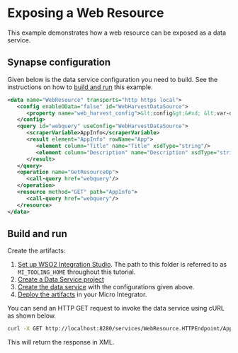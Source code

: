 # Exposing a Web Resource

This example demonstrates how a web resource can be exposed as a data service.

## Synapse configuration
Given below is the data service configuration you need to build. See the instructions on how to [build and run](#build-and-run) this example.

```xml
<data name="WebResource" transports="http https local">
   <config enableOData="false" id="WebHarvestDataSource">
      <property name="web_harvest_config">&lt;config&gt;&#xd; &lt;var-def name='AppInfo'&gt;&#xd;  &lt;xslt&gt;&#xd;   &lt;xml&gt;&#xd;    &lt;html-to-xml&gt;&#xd;     &lt;http method='get' url='https://play.google.com/store/apps'/&gt;&#xd;    &lt;/html-to-xml&gt;&#xd;   &lt;/xml&gt;&#xd;   &lt;stylesheet&gt;&#xd;   &lt;![CDATA[ &lt;xsl:stylesheet version="1.0" xmlns:xsl="http://www.w3.org/1999/XSL/Transform"&gt;&#xd;        &lt;xsl:output method="xml" omit-xml-declaration="yes" indent="yes"/&gt;&#xd;        &lt;xsl:template match="/"&gt;&#xd;                 &lt;AppInfo&gt;&#xd;                    &lt;xsl:for-each select="//*[@class='details']"&gt;&#xd;                    &lt;App&gt;&#xd;                     &lt;Title&gt;&lt;xsl:value-of select="a[@class='title']"/&gt;&lt;/Title&gt;&#xd;                     &lt;Description&gt;&lt;xsl:value-of select="div[@class='description']"/&gt;&lt;/Description&gt;&#xd;                    &lt;/App&gt;&#xd;                  &lt;/xsl:for-each&gt;&#xd;                 &lt;/AppInfo&gt;&#xd;                &lt;/xsl:template&gt;&#xd;         &lt;/xsl:stylesheet&gt;&#xd;   ]]&gt;&#xd;   &lt;/stylesheet&gt;&#xd;  &lt;/xslt&gt;&#xd; &lt;/var-def&gt;&#xd;&lt;/config&gt;</property>
   </config>
   <query id="webquery" useConfig="WebHarvestDataSource">
      <scraperVariable>AppInfo</scraperVariable>
      <result element="AppInfo" rowName="App">
         <element column="Title" name="Title" xsdType="string"/>
         <element column="Description" name="Description" xsdType="string"/>
      </result>
   </query>
   <operation name="GetResourceOp">
      <call-query href="webquery"/>
   </operation>
   <resource method="GET" path="AppInfo">
      <call-query href="webquery"/>
   </resource>
</data>
```

## Build and run

Create the artifacts:

1. [Set up WSO2 Integration Studio](../../../../develop/installing-WSO2-Integration-Studio). The path to this folder is referred to as `MI_TOOLING_HOME` throughout this tutorial.      
2. [Create a Data Service project](../../../../develop/creating-projects/#data-services-project)
4. [Create the data service](../../../../develop/creating-artifacts/data-services/creating-data-services) with the configurations given above.
5. [Deploy the artifacts](../../../../develop/deploy-and-run) in your Micro Integrator. 

You can send an HTTP GET request to invoke the data service using cURL
as shown below.

```bash
curl -X GET http://localhost:8280/services/WebResource.HTTPEndpoint/AppInfo
```

This will return the response in XML.